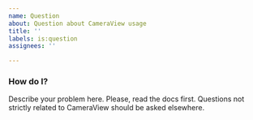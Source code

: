 ```yaml
---
name: Question
about: Question about CameraView usage
title: ''
labels: is:question
assignees: ''

---
```


### How do I?
Describe your problem here. Please, read the docs first.
Questions not strictly related to CameraView should be asked elsewhere.
